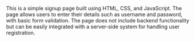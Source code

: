 This is a simple signup page built using HTML, CSS, and JavaScript. The page allows users to enter their details such as username and password, with basic form validation. The page does not include backend functionality but can be easily integrated with a server-side system for handling user registration.
